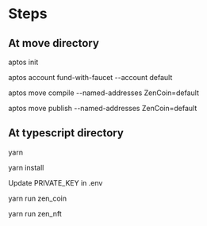 # Steps
## At move directory
aptos init

aptos account fund-with-faucet --account default

aptos move compile --named-addresses ZenCoin=default

aptos move publish --named-addresses ZenCoin=default

## At typescript directory
yarn

yarn install

Update PRIVATE_KEY in .env

yarn run zen_coin

yarn run zen_nft